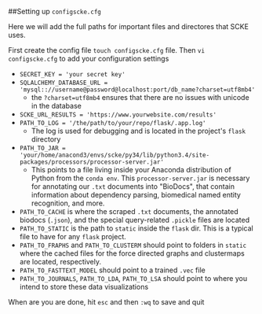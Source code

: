 ##Setting up `configscke.cfg`

Here we will add the full paths for important files and directores that SCKE uses.

First create the config file `touch configscke.cfg` file.
Then `vi configscke.cfg` to add your configuration settings

* `SECRET_KEY = 'your secret key'`
* `SQLALCHEMY_DATABASE_URL = 'mysql:://username@password@localhost:port/db_name?charset=utf8mb4'`
    * the `?charset=utf8mb4` ensures that there are no issues with unicode in the database
* `SCKE_URL_RESULTS = 'https://www.yourwebsite.com/results'`
* `PATH_TO_LOG = '/the/path/to/your/repo/flask/.app.log'`
    * The log is used for debugging and is located in the project's `flask` directory
* `PATH_TO_JAR = 'your/home/anacond3/envs/scke/py34/lib/python3.4/site-packages/processors/processor-server.jar'`
     * This points to a file living inside your Anaconda distribution of Python from the `conda env`. This `processor-server.jar` is necessary for annotating our `.txt` documents into "BioDocs", that contain information about dependency parsing, biomedical named entity recognition, and more.
* `PATH_TO_CACHE` is where the scraped `.txt` documents, the annotated biodocs (`.json`), and the special query-related `.pickle` files are located
* `PATH_TO_STATIC` is the path to `static` inside the `flask` dir. This is a typical file to have for any `flask` project.
* `PATH_TO_FRAPHS` and `PATH_TO_CLUSTERM` should point to folders in `static` where the cached files for the force directed graphs and clustermaps are located, respectively.
* `PATH_TO_FASTTEXT_MODEL` should point to a trained `.vec` file
* `PATH_TO_JOURNALS`, `PATH_TO_LDA`, `PATH_TO_LSA` should point to where you intend to store these data visualizations


When are you are done, hit `esc` and then `:wq` to save and quit